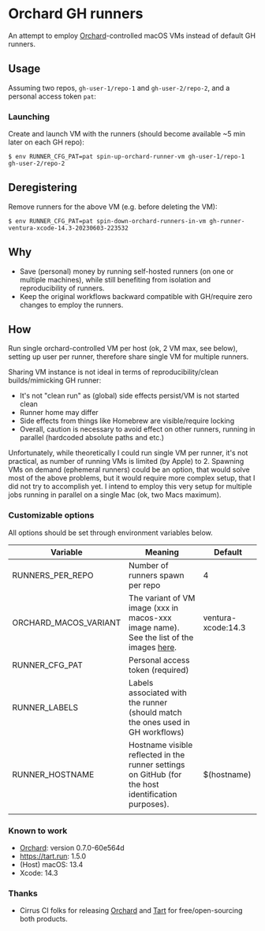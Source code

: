 # Orchard GH runners

An attempt to employ [Orchard](https://github.com/cirruslabs/orchard)-controlled macOS VMs instead of default GH runners.

## Usage

Assuming  two repos, `gh-user-1/repo-1` and `gh-user-2/repo-2`, and a personal access token `pat`:

### Launching

Create and launch VM with the runners (should become available ~5 min later on each GH repo):

```shell
$ env RUNNER_CFG_PAT=pat spin-up-orchard-runner-vm gh-user-1/repo-1 gh-user-2/repo-2
```

## Deregistering

Remove runners for the above VM (e.g. before deleting the VM):

```shell
$ env RUNNER_CFG_PAT=pat spin-down-orchard-runners-in-vm gh-runner-ventura-xcode-14.3-20230603-223532
```

## Why

-   Save (personal) money by running self-hosted runners (on one or multiple machines), while still benefiting from isolation and reproducibility of runners.
-   Keep the original workflows backward compatible with GH/require zero changes to employ the runners.

## How

Run single orchard-controlled VM per host (ok, 2 VM max, see below), setting up user per runner, therefore share single VM for multiple runners.

Sharing VM instance is not ideal in terms of reproducibility/clean builds/mimicking GH runner:

-   It's not "clean run" as (global) side effects persist/VM is not started clean
-   Runner home may differ
-   Side effects from things like Homebrew are visible/require locking
-   Overall, caution is necessary to avoid effect on other runners, running in parallel (hardcoded absolute paths and etc.)

Unfortunately, while theoretically I could run single VM per runner, it's not practical, as number of running VMs is limited (by Apple) to 2. Spawning VMs on demand (ephemeral runners) could be an option, that would solve most of the above problems, but it would require more complex setup, that I did not try to accomplish yet. I intend to employ this very setup for multiple jobs running in parallel on a single Mac (ok, two Macs maximum).

### Customizable options

All options should be set through environment variables below.

| Variable              | Meaning                                                      | Default            |
| --------------------- | ------------------------------------------------------------ | ------------------ |
| RUNNERS_PER_REPO      | Number of runners spawn per repo                             | 4                  |
| ORCHARD_MACOS_VARIANT | The variant of VM image (xxx in macos-xxx image name). See the list of the images [here](https://github.com/cirruslabs/macos-image-templates). | ventura-xcode:14.3 |
| RUNNER_CFG_PAT        | Personal access token (required)                             |                    |
| RUNNER_LABELS         | Labels associated with the runner (should match the ones used in GH workflows) |                    |
| RUNNER_HOSTNAME       | Hostname visible reflected in the runner settings on GitHub (for the host identification purposes). | $(hostname)        |
|                       |                                                              |                    |

### Known to work

-   [Orchard](https://github.com/cirruslabs/orchard): version 0.7.0-60e564d
-   https://tart.run: 1.5.0
-   (Host) macOS: 13.4
-   Xcode: 14.3

### Thanks

-   Cirrus CI folks for releasing [Orchard](https://github.com/cirruslabs/orchard) and [Tart](https://tart.run) for free/open-sourcing both products.


